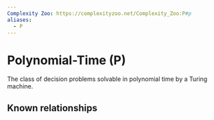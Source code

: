 ```yaml
---
Complexity Zoo: https://complexityzoo.net/Complexity_Zoo:P#p
aliases:
  - P
---
```

# Polynomial-Time (P)
The class of decision problems solvable in polynomial time by a Turing machine.

## Known relationships
